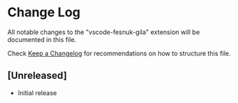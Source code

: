 # Change Log

All notable changes to the "vscode-fesnuk-gila" extension will be documented in this file.

Check [Keep a Changelog](http://keepachangelog.com/) for recommendations on how to structure this file.

## [Unreleased]

- Initial release
